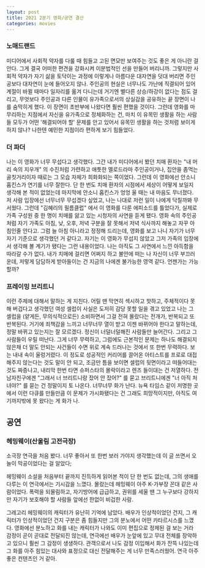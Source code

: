 ```yaml
---
layout: post
title: 2021 2분기 영화/공연 결산
categories: movies
---
```


### 노매드랜드
미디어에서 사회적 약자를 다룰 때 힘들고 고된 면모만 보여주는 것도 좋은 게 아니란 걸 안다. 그게 결국 어떠한 편견을 강화시켜 이분법적인 선을 만들어 버리니까. 그렇지만 사회적 약자가 자기 삶을 토닥이는 과정에 이렇게나 아름다운 대자연을 덧대 버리면 주인공보다 대자연이 눈에 들어오지 않나. 주인공의 현실은 너무나도 가난에 직결되어 있어 계절이 바뀔 때마다 일자리를 옮겨 다니는데 거기엔 별다른 상승/하강이 없다는 점도 걸리고, 무엇보다 주인공과 다른 인물이 유가족으로서의 상실감을 공유하는 끝 장면이 나를 숨막히게 했다. 이 장면이 초반부에 나왔다면 훨씬 편했을 것이다. 그런데 영화를 마무리하는 지점에서 자신을 유가족으로 정체화하는 건, 마치 이 유목민 생활을 하는 사람들 모두가 어떤 '해결되어야 할' 문제를 안고 있어서 유목민 생활을 하는 것처럼 보이게 하지 않나? 나한텐 예민한 지점이라 편하게 보기 힘들었다.

### 더 파더
나는 이 영화가 너무 무섭다고 생각했다. 그간 내가 미디어에서 봤던 치매 환자는 "내 머리 속의 지우개" 의 수진처럼 가련하고 애틋한 멜로드라마 주인공이거나, 집안을 좀먹는 골칫거리이자 때로는 그 모습 자체가 희화화되는 쪽이었다. 그런데 이 영화에선 안소니 홉킨스가 연기를 너무 잘한다. 단 한 번도 치매 환자의 시점에서 세상이 어떻게 보일지 생각해 본 적이 없었는데 마지막에 안소니 홉킨스가 엉엉 울 때는 내 마음도 무너졌다. 저 사람 입장에선 너무너무 무섭겠다 싶었고, 나는 나대로 저런 일이 나에게 닥칠까봐 무서웠다. 
그런데 "김혜리의 필름클럽" 에서 이 영화를 다룬 에피소드를 틀었다가, 실제로 가족 구성원 중 한 명이 치매를 앓고 있는 시청자의 사연을 듣게 됐다. 영화 속의 주인공처럼 자기 가족도 아침, 낮, 오후, 저녁 구분을 잘 못해서 저녁 식사까지 해놓고 자꾸 아침인줄 안다고. 그럼 늘 아침 아니라고 정정해 드리는데, 영화를 보고 나니 자기가 너무 자기 기준으로 생각했던 거 같다고. 자기는 이 영화가 무섭지 않았고 그저 가족의 입장에서 생각해 볼 계기가 됐다는 그런 내용이었다. 
나는 아직도 그 사연에서 느낀 아득함을 따라갈 수가 없다. 내가 치매에 걸리면 어쩌지 하고 불안에 떠는 나 자신이 너무 부끄러운데, 저렇게 담담하게 받아들이는 건 지금의 나에겐 불가능한 영역 같다. 언젠가는 가능할까? 

### 프레이밍 브리트니
이런 주제에 대해서 말하는 게 지친다. 어릴 땐 막연히 섹시하고 핫하고, 주체적이다 못해 버겁다고 생각했던 여성 셀럽이 사실은 도저히 감당 못할 일을 겪고 있었고 나는 그 셀럽을 (얕게든, 무의식적으로든) 소비하면서 그걸 전혀 몰랐다는 전개가, 반복되고 또 반복된다. 거기에 죄책감을 느끼고 너무너무 열이 받고 이젠 바뀌어야 한다고 말하는데, 정말 바뀌고 있는지는 잘 모르겠다. 정신이 너덜너덜해진 사람들만 늘어간다. 그리고 그 사람들이 우릴 떠난다. 그게 너무 무력하고, 그럼에도 근본적인 문제는 하나도 해결되지 않은채 더 말도 안되는 사건들이 수면 위로 계속 드러나는 것에서 또 한번 무력하다.
보는 내내 속이 울렁거렸다. 이 정도로 성공적인 커리어를 끌어온 아티스트를 프로로 대접해주지 않는다는 것도 말이 안 되고, 조금만 틈을 보이면 셀럽의 뒷면이라고 떠들어대는 것도 짜증나고, 내리막 한번 타면 슈퍼스타의 몰락이라고 렌즈 들이대는 건 저열하다. 전 남자친구에겐 "그래서 너 브리트니랑 잤어 안 잤어?" 를 묻고 브리트니에겐 "너 아직 처녀야?" 를 묻는 건 정말이지 토 나온다. 너무너무 화가 난다. 뉴욕 타임스 같이 저명한 곳에서 이런 다큐를 만들만큼 이 문제가 가시화됐다는 건 그래도 희망적이지만, 아직도 여기까지밖에 못 왔다는 게 화가 나.

## 공연

### 헤밍웨이(산울림 고전극장)
소극장 연극을 처음 봤다. 너무 좋아서 또 한번 보러 가야지 생각했는데 이 글 쓰면서 오늘이 막공이었다는 걸 알았다; 

헤밍웨이 소설을 처음부터 끝까지 진득하게 읽어본 적이 단 한 번도 없는데, 그의 생애를 다루는 이 연극에서는 기시감을 느꼈다. 몰랐는데 헤밍웨이 아주 K-가부장 꼰대 같은 사람이었다. 폭력을 되물림하고, 자기방어에 급급하고, 권위를 세울 땐 그 누구보다 강하지만 자기가 보호해야 할 사람들 앞에선 한없이 비겁한 사람. 

그레고리 헤밍웨이의 캐릭터가 유난히 기억에 남았다. 배우가 인상적이었던 건지, 그 캐릭터가 인상적이었던 건지 구분은 좀 힘들지만 그의 분노에서 어떤 카타르시스를 느꼈다. 영화에선 분노하고 화를 내는 캐릭터가 나와도 이미 편집으로 정제된 걸 보는 거라 감정이 곧이 곧대로 전달되진 않는데, 연극에선 배우가 눈앞에 있고 무대 전체를 장악하고 있으니 훨씬 그 감정이 생생하다. 관객으로서 나도 감정 이입해서 화가 잔뜩 나있는데 그 화를 아주 힘있는 대사와 표정으로 대신 전달해주는 게 너무 만족스러웠어. 연극 아주 좋은 컨텐츠인 거 같아. 
